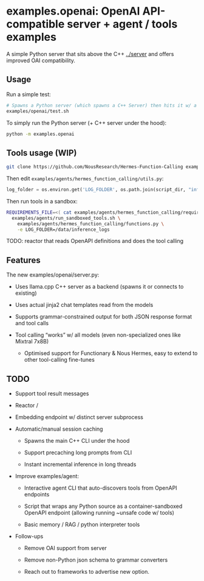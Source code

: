 # examples.openai: OpenAI API-compatible server + agent / tools examples

A simple Python server that sits above the C++ [../server](examples/server) and offers improved OAI compatibility.

## Usage

Run a simple test:

```bash
# Spawns a Python server (which spawns a C++ Server) then hits it w/ a tool-calling request
examples/openai/test.sh
```

To simply run the Python server (+ C++ server under the hood):

```bash
python -m examples.openai
```

## Tools usage (WIP)

```bash
git clone https://github.com/NousResearch/Hermes-Function-Calling examples/openai/hermes_function_calling
```

Then edit `examples/agents/hermes_function_calling/utils.py`:

```py
log_folder = os.environ.get('LOG_FOLDER', os.path.join(script_dir, "inference_logs"))
```

Then run tools in a sandbox:

```bash
REQUIREMENTS_FILE=<( cat examples/agents/hermes_function_calling/requirements.txt | grep -vE "bitsandbytes|flash-attn" ) \
  examples/agents/run_sandboxed_tools.sh \
    examples/agents/hermes_function_calling/functions.py \
    -e LOG_FOLDER=/data/inference_logs
```

TODO: reactor that reads OpenAPI definitions and does the tool calling

## Features

The new examples/openai/server.py:

- Uses llama.cpp C++ server as a backend (spawns it or connects to existing)

- Uses actual jinja2 chat templates read from the models

- Supports grammar-constrained output for both JSON response format and tool calls

- Tool calling “works” w/ all models (even non-specialized ones like Mixtral 7x8B)

    - Optimised support for Functionary & Nous Hermes, easy to extend to other tool-calling fine-tunes

## TODO

- Support tool result messages

- Reactor / 

- Embedding endpoint w/ distinct server subprocess

- Automatic/manual session caching

    - Spawns the main C++ CLI under the hood

    - Support precaching long prompts from CLI

    - Instant incremental inference in long threads

- Improve examples/agent:

    - Interactive agent CLI that auto-discovers tools from OpenAPI endpoints

    - Script that wraps any Python source as a container-sandboxed OpenAPI endpoint (allowing running ~unsafe code w/ tools)

    - Basic memory / RAG / python interpreter tools

- Follow-ups

    - Remove OAI support from server

    - Remove non-Python json schema to grammar converters

    - Reach out to frameworks to advertise new option. 
